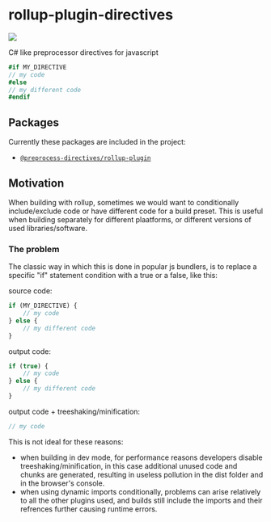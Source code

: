 # rollup-plugin-directives

<p>
    <a href="https://www.npmjs.com/package/rollup-plugin-directives" alt="Npm version">
        <img src="https://img.shields.io/npm/v/rollup-plugin-directives">
    </a>
</p>

C# like preprocessor directives for javascript

```c#
#if MY_DIRECTIVE
// my code
#else
// my different code
#endif
```

## Packages

Currently these packages are included in the project:
- [`@preprocess-directives/rollup-plugin`](./Packages//rollup-plugins)

## Motivation

When building with rollup, sometimes we would want to conditionally include/exclude code or have different code for a build preset. This is useful when building separately for different plaatforms, or different versions of used libraries/software.

### The problem
The classic way in which this is done in popular js bundlers, is to replace a specific "if" statement condition with a true or a false, like this:

source code:
```js
if (MY_DIRECTIVE) {
    // my code
} else {
    // my different code
}
```
output code:
```js
if (true) {
    // my code
} else {
    // my different code
}
```
output code + treeshaking/minification:
```js
// my code
```

This is not ideal for these reasons:
- when building in dev mode,  for performance reasons developers disable treeshaking/minification, in this case additional unused code and chunks are generated, resulting in useless pollution in the dist folder and in the browser's console.
- when using dynamic imports conditionally, problems can arise relatively to all the other plugins used, and builds still include the imports and their refrences further causing runtime errors.